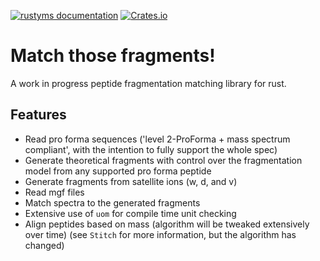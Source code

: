 [![rustyms documentation](https://docs.rs/rustyms/badge.svg)](https://docs.rs/rustyms)
[![Crates.io](https://img.shields.io/crates/v/rustyms.svg)](https://crates.io/crates/rustyms)

# Match those fragments!

A work in progress peptide fragmentation matching library for rust.

## Features
 - Read pro forma sequences ('level 2-ProForma + mass spectrum compliant', with the intention to fully support the whole spec)
 - Generate theoretical fragments with control over the fragmentation model from any supported pro forma peptide
 - Generate fragments from satellite ions (w, d, and v)
 - Read mgf files
 - Match spectra to the generated fragments
 - Extensive use of `uom` for compile time unit checking
 - Align peptides based on mass (algorithm will be tweaked extensively over time) (see `Stitch` for more information, but the algorithm has changed)
